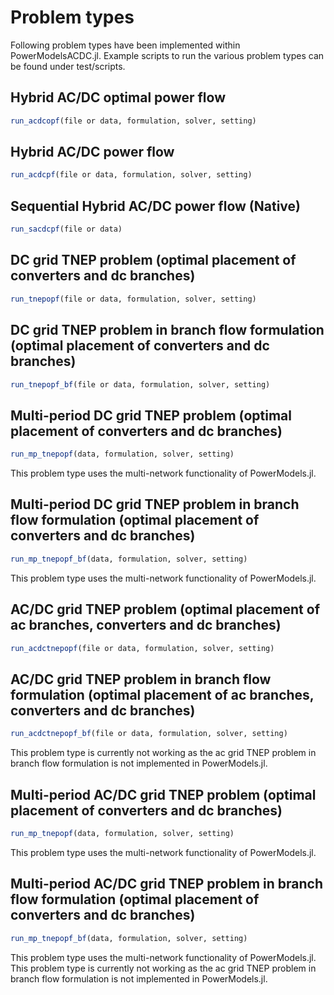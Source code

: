 # Problem types
Following problem types have been implemented within PowerModelsACDC.jl. Example scripts to run the various problem types can be found under test/scripts.

## Hybrid AC/DC optimal power flow
```julia
run_acdcopf(file or data, formulation, solver, setting)
```

## Hybrid AC/DC power flow
```julia
run_acdcpf(file or data, formulation, solver, setting)
```

## Sequential Hybrid AC/DC power flow (Native)
```julia
run_sacdcpf(file or data)
```

## DC grid TNEP problem (optimal placement of converters and dc branches)
```julia
run_tnepopf(file or data, formulation, solver, setting)
```

## DC grid TNEP problem in branch flow formulation (optimal placement of converters and dc branches)
```julia
run_tnepopf_bf(file or data, formulation, solver, setting)
```

## Multi-period DC grid TNEP problem (optimal placement of converters and dc branches)
```julia
run_mp_tnepopf(data, formulation, solver, setting)
```
This problem type uses the multi-network functionality of PowerModels.jl.

## Multi-period DC grid TNEP problem in branch flow formulation (optimal placement of converters and dc branches)
```julia
run_mp_tnepopf_bf(data, formulation, solver, setting)
```
This problem type uses the multi-network functionality of PowerModels.jl.

## AC/DC grid TNEP problem (optimal placement of ac branches, converters and dc branches)
```julia
run_acdctnepopf(file or data, formulation, solver, setting)
```

## AC/DC grid TNEP problem in branch flow formulation (optimal placement of ac branches, converters and dc branches)
```julia
run_acdctnepopf_bf(file or data, formulation, solver, setting)
```
This problem type is currently not working as the ac grid TNEP problem in branch flow formulation is not implemented in PowerModels.jl.

## Multi-period AC/DC grid TNEP problem (optimal placement of converters and dc branches)
```julia
run_mp_tnepopf(data, formulation, solver, setting)
```
This problem type uses the multi-network functionality of PowerModels.jl.

## Multi-period AC/DC grid TNEP problem in branch flow formulation (optimal placement of converters and dc branches)
```julia
run_mp_tnepopf_bf(data, formulation, solver, setting)
```
This problem type uses the multi-network functionality of PowerModels.jl.
This problem type is currently not working as the ac grid TNEP problem in branch flow formulation is not implemented in PowerModels.jl.

